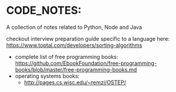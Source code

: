 # CODE_NOTES:
A collection of notes related to Python, Node and Java

checkout interview preparation guide specific to a language here: https://www.toptal.com/developers/sorting-algorithms


- complete list of free programming books:
    https://github.com/EbookFoundation/free-programming-books/blob/master/free-programming-books.md
- operating systems books:
    - http://pages.cs.wisc.edu/~remzi/OSTEP/